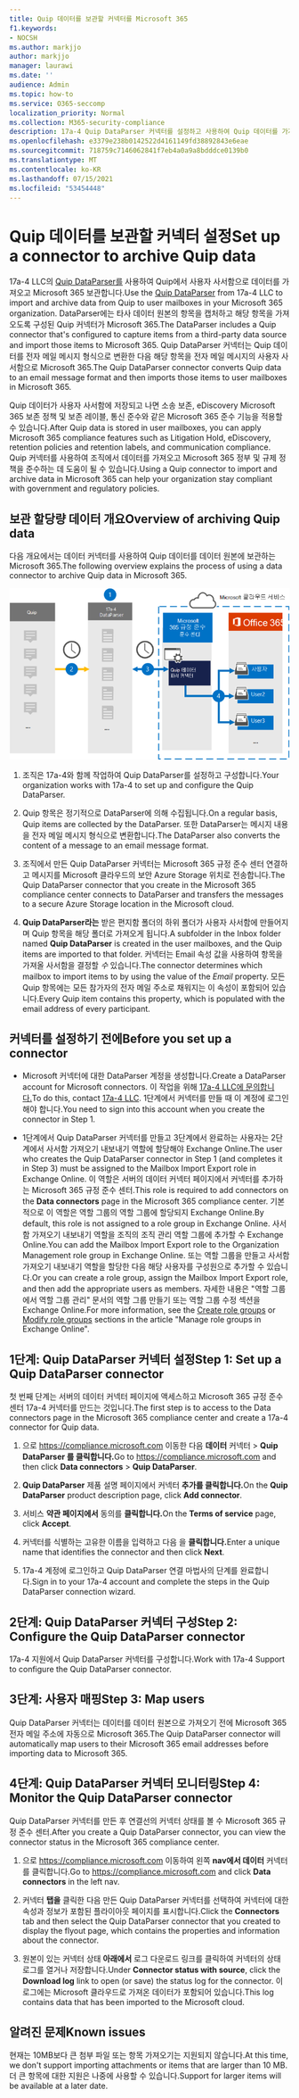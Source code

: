 ```yaml
---
title: Quip 데이터를 보관할 커넥터를 Microsoft 365
f1.keywords:
- NOCSH
ms.author: markjjo
author: markjjo
manager: laurawi
ms.date: ''
audience: Admin
ms.topic: how-to
ms.service: O365-seccomp
localization_priority: Normal
ms.collection: M365-security-compliance
description: 17a-4 Quip DataParser 커넥터를 설정하고 사용하여 Quip 데이터를 가져오고 보관하는 Microsoft 365.
ms.openlocfilehash: e3379e238b0142522d4161149fd38892843e6eae
ms.sourcegitcommit: 718759c7146062841f7eb4a0a9a8bdddce0139b0
ms.translationtype: MT
ms.contentlocale: ko-KR
ms.lasthandoff: 07/15/2021
ms.locfileid: "53454448"
---
```

# <a name="set-up-a-connector-to-archive-quip-data"></a><span data-ttu-id="39fef-103">Quip 데이터를 보관할 커넥터 설정</span><span class="sxs-lookup"><span data-stu-id="39fef-103">Set up a connector to archive Quip data</span></span>

<span data-ttu-id="39fef-104">17a-4 LLC의 [Quip DataParser를](https://www.17a-4.com/quip-dataparser/) 사용하여 Quip에서 사용자 사서함으로 데이터를 가져오고 Microsoft 365 보관합니다.</span><span class="sxs-lookup"><span data-stu-id="39fef-104">Use the [Quip DataParser](https://www.17a-4.com/quip-dataparser/) from 17a-4 LLC to import and archive data from Quip to user mailboxes in your Microsoft 365 organization.</span></span> <span data-ttu-id="39fef-105">DataParser에는 타사 데이터 원본의 항목을 캡처하고 해당 항목을 가져오도록 구성된 Quip 커넥터가 Microsoft 365.</span><span class="sxs-lookup"><span data-stu-id="39fef-105">The DataParser includes a Quip connector that's configured to capture items from a third-party data source and import those items to Microsoft 365.</span></span> <span data-ttu-id="39fef-106">Quip DataParser 커넥터는 Quip 데이터를 전자 메일 메시지 형식으로 변환한 다음 해당 항목을 전자 메일 메시지의 사용자 사서함으로 Microsoft 365.</span><span class="sxs-lookup"><span data-stu-id="39fef-106">The Quip DataParser connector converts Quip data to an email message format and then imports those items to user mailboxes in Microsoft 365.</span></span>

<span data-ttu-id="39fef-107">Quip 데이터가 사용자 사서함에 저장되고 나면 소송 보존, eDiscovery Microsoft 365 보존 정책 및 보존 레이블, 통신 준수와 같은 Microsoft 365 준수 기능을 적용할 수 있습니다.</span><span class="sxs-lookup"><span data-stu-id="39fef-107">After Quip data is stored in user mailboxes, you can apply Microsoft 365 compliance features such as Litigation Hold, eDiscovery, retention policies and retention labels, and communication compliance.</span></span> <span data-ttu-id="39fef-108">Quip 커넥터를 사용하여 조직에서 데이터를 가져오고 Microsoft 365 정부 및 규제 정책을 준수하는 데 도움이 될 수 있습니다.</span><span class="sxs-lookup"><span data-stu-id="39fef-108">Using a Quip connector to import and archive data in Microsoft 365 can help your organization stay compliant with government and regulatory policies.</span></span>

## <a name="overview-of-archiving-quip-data"></a><span data-ttu-id="39fef-109">보관 할당량 데이터 개요</span><span class="sxs-lookup"><span data-stu-id="39fef-109">Overview of archiving Quip data</span></span>

<span data-ttu-id="39fef-110">다음 개요에서는 데이터 커넥터를 사용하여 Quip 데이터를 데이터 원본에 보관하는 Microsoft 365.</span><span class="sxs-lookup"><span data-stu-id="39fef-110">The following overview explains the process of using a data connector to archive Quip data in Microsoft 365.</span></span>

![17a-4의 Quip 데이터에 대한 보관 워크플로](../media/QuipDataParserConnectorWorkflow.png)

1. <span data-ttu-id="39fef-112">조직은 17a-4와 함께 작업하여 Quip DataParser를 설정하고 구성합니다.</span><span class="sxs-lookup"><span data-stu-id="39fef-112">Your organization works with 17a-4 to set up and configure the Quip DataParser.</span></span>

2. <span data-ttu-id="39fef-113">Quip 항목은 정기적으로 DataParser에 의해 수집됩니다.</span><span class="sxs-lookup"><span data-stu-id="39fef-113">On a regular basis, Quip items are collected by the DataParser.</span></span> <span data-ttu-id="39fef-114">또한 DataParser는 메시지 내용을 전자 메일 메시지 형식으로 변환합니다.</span><span class="sxs-lookup"><span data-stu-id="39fef-114">The DataParser also converts the content of a message to an email message format.</span></span>

3. <span data-ttu-id="39fef-115">조직에서 만든 Quip DataParser 커넥터는 Microsoft 365 규정 준수 센터 연결하고 메시지를 Microsoft 클라우드의 보안 Azure Storage 위치로 전송합니다.</span><span class="sxs-lookup"><span data-stu-id="39fef-115">The Quip DataParser connector that you create in the Microsoft 365 compliance center connects to DataParser and transfers the messages to a secure Azure Storage location in the Microsoft cloud.</span></span>

4. <span data-ttu-id="39fef-116">**Quip DataParser라는** 받은 편지함 폴더의 하위 폴더가 사용자 사서함에 만들어지며 Quip 항목을 해당 폴더로 가져오게 됩니다.</span><span class="sxs-lookup"><span data-stu-id="39fef-116">A subfolder in the Inbox folder named **Quip DataParser** is created in the user mailboxes, and the Quip items are imported to that folder.</span></span> <span data-ttu-id="39fef-117">커넥터는 Email 속성 값을 사용하여 항목을 가져올 사서함을 결정할 *수* 있습니다.</span><span class="sxs-lookup"><span data-stu-id="39fef-117">The connector determines which mailbox to import items to by using the value of the *Email* property.</span></span> <span data-ttu-id="39fef-118">모든 Quip 항목에는 모든 참가자의 전자 메일 주소로 채워지는 이 속성이 포함되어 있습니다.</span><span class="sxs-lookup"><span data-stu-id="39fef-118">Every Quip item contains this property, which is populated with the email address of every participant.</span></span>

## <a name="before-you-set-up-a-connector"></a><span data-ttu-id="39fef-119">커넥터를 설정하기 전에</span><span class="sxs-lookup"><span data-stu-id="39fef-119">Before you set up a connector</span></span>

- <span data-ttu-id="39fef-120">Microsoft 커넥터에 대한 DataParser 계정을 생성합니다.</span><span class="sxs-lookup"><span data-stu-id="39fef-120">Create a DataParser account for Microsoft connectors.</span></span> <span data-ttu-id="39fef-121">이 작업을 위해 [17a-4 LLC에 문의합니다.](https://www.17a-4.com/contact/)</span><span class="sxs-lookup"><span data-stu-id="39fef-121">To do this, contact [17a-4 LLC](https://www.17a-4.com/contact/).</span></span> <span data-ttu-id="39fef-122">1단계에서 커넥터를 만들 때 이 계정에 로그인해야 합니다.</span><span class="sxs-lookup"><span data-stu-id="39fef-122">You need to sign into this account when you create the connector in Step 1.</span></span>

- <span data-ttu-id="39fef-123">1단계에서 Quip DataParser 커넥터를 만들고 3단계에서 완료하는 사용자는 2단계에서 사서함 가져오기 내보내기 역할에 할당해야 Exchange Online.</span><span class="sxs-lookup"><span data-stu-id="39fef-123">The user who creates the Quip DataParser connector in Step 1 (and completes it in Step 3) must be assigned to the Mailbox Import Export role in Exchange Online.</span></span> <span data-ttu-id="39fef-124">이 역할은 서버의 데이터  커넥터 페이지에서 커넥터를 추가하는 Microsoft 365 규정 준수 센터.</span><span class="sxs-lookup"><span data-stu-id="39fef-124">This role is required to add connectors on the **Data connectors** page in the Microsoft 365 compliance center.</span></span> <span data-ttu-id="39fef-125">기본적으로 이 역할은 역할 그룹의 역할 그룹에 할당되지 Exchange Online.</span><span class="sxs-lookup"><span data-stu-id="39fef-125">By default, this role is not assigned to a role group in Exchange Online.</span></span> <span data-ttu-id="39fef-126">사서함 가져오기 내보내기 역할을 조직의 조직 관리 역할 그룹에 추가할 수 Exchange Online.</span><span class="sxs-lookup"><span data-stu-id="39fef-126">You can add the Mailbox Import Export role to the Organization Management role group in Exchange Online.</span></span> <span data-ttu-id="39fef-127">또는 역할 그룹을 만들고 사서함 가져오기 내보내기 역할을 할당한 다음 해당 사용자를 구성원으로 추가할 수 있습니다.</span><span class="sxs-lookup"><span data-stu-id="39fef-127">Or you can create a role group, assign the Mailbox Import Export role, and then add the appropriate users as members.</span></span> <span data-ttu-id="39fef-128">자세한 내용은 "역할 [](/Exchange/permissions-exo/role-groups#create-role-groups) 그룹에서 [](/Exchange/permissions-exo/role-groups#modify-role-groups) 역할 그룹 관리" 문서의 역할 그룹 만들기 또는 역할 그룹 수정 섹션을 Exchange Online.</span><span class="sxs-lookup"><span data-stu-id="39fef-128">For more information, see the [Create role groups](/Exchange/permissions-exo/role-groups#create-role-groups) or [Modify role groups](/Exchange/permissions-exo/role-groups#modify-role-groups) sections in the article "Manage role groups in Exchange Online".</span></span>

## <a name="step-1-set-up-a-quip-dataparser-connector"></a><span data-ttu-id="39fef-129">1단계: Quip DataParser 커넥터 설정</span><span class="sxs-lookup"><span data-stu-id="39fef-129">Step 1: Set up a Quip DataParser connector</span></span>

<span data-ttu-id="39fef-130">첫 번째 단계는 서버의 데이터 커넥터 페이지에 액세스하고 Microsoft 365 규정 준수 센터 17a-4 커넥터를 만드는 것입니다.</span><span class="sxs-lookup"><span data-stu-id="39fef-130">The first step is to access to the Data connectors page in the Microsoft 365 compliance center and create a 17a-4 connector for Quip data.</span></span>

1. <span data-ttu-id="39fef-131">으로 <https://compliance.microsoft.com> 이동한 다음 **데이터** 커넥터  >  **Quip DataParser 를 클릭합니다.**</span><span class="sxs-lookup"><span data-stu-id="39fef-131">Go to <https://compliance.microsoft.com> and then click **Data connectors** > **Quip DataParser**.</span></span>

2. <span data-ttu-id="39fef-132">**Quip DataParser** 제품 설명 페이지에서 커넥터 **추가를 클릭합니다.**</span><span class="sxs-lookup"><span data-stu-id="39fef-132">On the **Quip DataParser** product description page, click **Add connector**.</span></span>

3. <span data-ttu-id="39fef-133">서비스 **약관 페이지에서** 동의를 **클릭합니다.**</span><span class="sxs-lookup"><span data-stu-id="39fef-133">On the **Terms of service** page, click **Accept**.</span></span>

4. <span data-ttu-id="39fef-134">커넥터를 식별하는 고유한 이름을 입력하고 다음 을 **클릭합니다.**</span><span class="sxs-lookup"><span data-stu-id="39fef-134">Enter a unique name that identifies the connector and then click **Next**.</span></span>

5. <span data-ttu-id="39fef-135">17a-4 계정에 로그인하고 Quip DataParser 연결 마법사의 단계를 완료합니다.</span><span class="sxs-lookup"><span data-stu-id="39fef-135">Sign in to your 17a-4 account and complete the steps in the Quip DataParser connection wizard.</span></span>

## <a name="step-2-configure-the-quip-dataparser-connector"></a><span data-ttu-id="39fef-136">2단계: Quip DataParser 커넥터 구성</span><span class="sxs-lookup"><span data-stu-id="39fef-136">Step 2: Configure the Quip DataParser connector</span></span>

<span data-ttu-id="39fef-137">17a-4 지원에서 Quip DataParser 커넥터를 구성합니다.</span><span class="sxs-lookup"><span data-stu-id="39fef-137">Work with 17a-4 Support to configure the Quip DataParser connector.</span></span>

## <a name="step-3-map-users"></a><span data-ttu-id="39fef-138">3단계: 사용자 매핑</span><span class="sxs-lookup"><span data-stu-id="39fef-138">Step 3: Map users</span></span>

<span data-ttu-id="39fef-139">Quip DataParser 커넥터는 데이터를 데이터 원본으로 가져오기 전에 Microsoft 365 전자 메일 주소에 자동으로 Microsoft 365.</span><span class="sxs-lookup"><span data-stu-id="39fef-139">The Quip DataParser connector will automatically map users to their Microsoft 365 email addresses before importing data to Microsoft 365.</span></span>

## <a name="step-4-monitor-the-quip-dataparser-connector"></a><span data-ttu-id="39fef-140">4단계: Quip DataParser 커넥터 모니터링</span><span class="sxs-lookup"><span data-stu-id="39fef-140">Step 4: Monitor the Quip DataParser connector</span></span>

<span data-ttu-id="39fef-141">Quip DataParser 커넥터를 만든 후 연결선의 커넥터 상태를 볼 수 Microsoft 365 규정 준수 센터.</span><span class="sxs-lookup"><span data-stu-id="39fef-141">After you create a Quip DataParser connector, you can view the connector status in the Microsoft 365 compliance center.</span></span>

1. <span data-ttu-id="39fef-142">으로 <https://compliance.microsoft.com> 이동하여 왼쪽 **nav에서 데이터** 커넥터를 클릭합니다.</span><span class="sxs-lookup"><span data-stu-id="39fef-142">Go to <https://compliance.microsoft.com> and click **Data connectors** in the left nav.</span></span>

2. <span data-ttu-id="39fef-143">커넥터 **탭을** 클릭한 다음 만든 Quip DataParser 커넥터를 선택하여 커넥터에 대한 속성과 정보가 포함된 플라이아웃 페이지를 표시합니다.</span><span class="sxs-lookup"><span data-stu-id="39fef-143">Click the **Connectors** tab and then select the Quip DataParser connector that you created to display the flyout page, which contains the properties and information about the connector.</span></span>

3. <span data-ttu-id="39fef-144">원본이 있는 커넥터 상태  **아래에서** 로그 다운로드 링크를 클릭하여 커넥터의 상태 로그를 열거나 저장합니다.</span><span class="sxs-lookup"><span data-stu-id="39fef-144">Under **Connector status with source**, click the **Download log** link to open (or save) the status log for the connector.</span></span> <span data-ttu-id="39fef-145">이 로그에는 Microsoft 클라우드로 가져온 데이터가 포함되어 있습니다.</span><span class="sxs-lookup"><span data-stu-id="39fef-145">This log contains data that has been imported to the Microsoft cloud.</span></span>

## <a name="known-issues"></a><span data-ttu-id="39fef-146">알려진 문제</span><span class="sxs-lookup"><span data-stu-id="39fef-146">Known issues</span></span>

<span data-ttu-id="39fef-147">현재는 10MB보다 큰 첨부 파일 또는 항목 가져오기는 지원되지 않습니다.</span><span class="sxs-lookup"><span data-stu-id="39fef-147">At this time, we don't support importing attachments or items that are larger than 10 MB.</span></span> <span data-ttu-id="39fef-148">더 큰 항목에 대한 지원은 나중에 사용할 수 있습니다.</span><span class="sxs-lookup"><span data-stu-id="39fef-148">Support for larger items will be available at a later date.</span></span>
